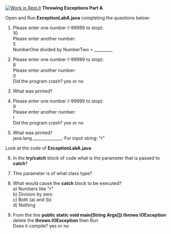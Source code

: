 [![Work in Repl.it](https://classroom.github.com/assets/work-in-replit-14baed9a392b3a25080506f3b7b6d57f295ec2978f6f33ec97e36a161684cbe9.svg)](https://classroom.github.com/online_ide?assignment_repo_id=3029522&assignment_repo_type=AssignmentRepo)
**Throwing Exceptions Part A**

Open and Run **ExceptionLabA.java** completing the questions below:

1) Please enter one number (-99999 to stop):  
10  
Please enter another number:  
5    
NumberOne divided by NumberTwo = _________

2) Please enter one number (-99999 to stop):  
8  
Please enter another number:  
0  
Did the program crash?  yes or no  

3) What was printed?  
  

4) Please enter one number (-99999 to stop):  
9  
Please enter another number:  
r  
Did the program crash?  yes or no  

5) What was printed?  
java.lang.______________: For input string: "r"  


Look at the code of **ExceptionLabA.java**

6) In the **try/catch** block of code what is the parameter that is passed to **catch**? 

7) This parameter is of what class type? 

8) What would cause the **catch** block to be executed?  
 a) Numbers like "r"  
 b) Division by zero  
 c) Both (a) and (b)  
 d) Nothing  

9) From the line **public static void main(String Args[]) throws IOException** delete the **throws IOException** then Run  
Does it compile? yes or no

